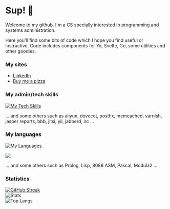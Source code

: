 # Sup! 🤖

Welcome to my github. I'm a CS specially interested in programming and systems administration.

Here you'll find some bits of code which I hope you find useful or instructive. Code includes components for Yii, Svelte, Go, some utilities and other goodies.

### My sites

- [LinkedIn](https://www.linkedin.com/in/rggonzalez/)
- [Buy me a pizza](https://www.buymeacoffee.com/rggonzalez)

### My admin/tech skills

[![My Tech Skills](https://skillicons.dev/icons?i=ableton,ansible,aws,azure,bootstrap,cmake,docker,dotnet,elasticsearch,github,jquery,linux,mongodb,mysql,nginx,nodejs,postgres,redis,redhat,regex,sqlite,svelte,ubuntu,vscode)](https://skillicons.dev)

... and some others such as aliyun, dovecot, postfix, memcached, varnish, jasper reports, bbb, jitsi, yii, jabberd, irc ...

### My languages

[![My Languages](https://skillicons.dev/icons?i=bash,css,c,cs,cpp,go,html,js,perl,php,py,r)](https://skillicons.dev)

<img src="https://cdn.jsdelivr.net/gh/devicons/devicon@latest/icons/threedsmax/threedsmax-original.svg" />
          
... and some others such as Prolog, Lisp, 8088 ASM, Pascal, Modula2 ...

### Statistics

[![GitHub Streak](https://streak-stats.demolab.com/?user=rgglez)](https://git.io/streak-stats)  
![Stats](https://github-readme-stats.vercel.app/api?username=rgglez&hide=contribs,prs)<br />
![Top Langs](https://github-readme-stats.vercel.app/api/top-langs/?username=rgglez&layout=pie)
